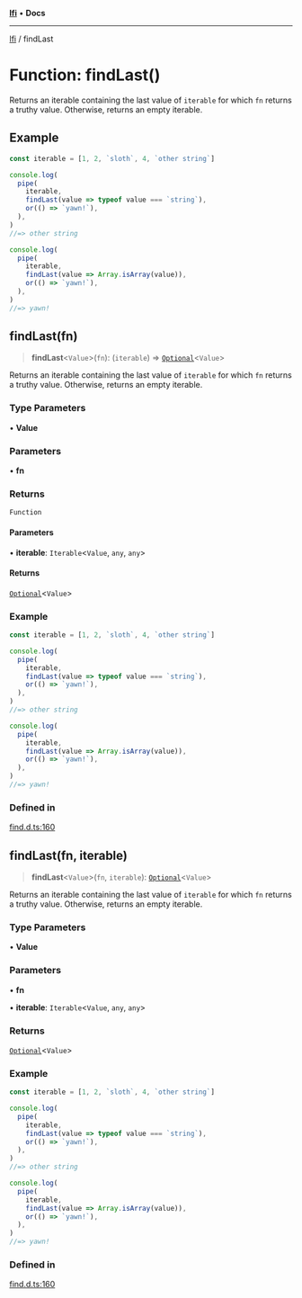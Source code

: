 [**lfi**](../readme.md) • **Docs**

***

[lfi](../globals.md) / findLast

# Function: findLast()

Returns an iterable containing the last value of `iterable` for which `fn`
returns a truthy value. Otherwise, returns an empty iterable.

## Example

```js
const iterable = [1, 2, `sloth`, 4, `other string`]

console.log(
  pipe(
    iterable,
    findLast(value => typeof value === `string`),
    or(() => `yawn!`),
  ),
)
//=> other string

console.log(
  pipe(
    iterable,
    findLast(value => Array.isArray(value)),
    or(() => `yawn!`),
  ),
)
//=> yawn!
```

## findLast(fn)

> **findLast**\<`Value`\>(`fn`): (`iterable`) => [`Optional`](../type-aliases/Optional.md)\<`Value`\>

Returns an iterable containing the last value of `iterable` for which `fn`
returns a truthy value. Otherwise, returns an empty iterable.

### Type Parameters

• **Value**

### Parameters

• **fn**

### Returns

`Function`

#### Parameters

• **iterable**: `Iterable`\<`Value`, `any`, `any`\>

#### Returns

[`Optional`](../type-aliases/Optional.md)\<`Value`\>

### Example

```js
const iterable = [1, 2, `sloth`, 4, `other string`]

console.log(
  pipe(
    iterable,
    findLast(value => typeof value === `string`),
    or(() => `yawn!`),
  ),
)
//=> other string

console.log(
  pipe(
    iterable,
    findLast(value => Array.isArray(value)),
    or(() => `yawn!`),
  ),
)
//=> yawn!
```

### Defined in

[find.d.ts:160](https://github.com/TomerAberbach/lfi/blob/e98b31ea37c84de0758cf58c8fcf28193f36b533/src/operations/find.d.ts#L160)

## findLast(fn, iterable)

> **findLast**\<`Value`\>(`fn`, `iterable`): [`Optional`](../type-aliases/Optional.md)\<`Value`\>

Returns an iterable containing the last value of `iterable` for which `fn`
returns a truthy value. Otherwise, returns an empty iterable.

### Type Parameters

• **Value**

### Parameters

• **fn**

• **iterable**: `Iterable`\<`Value`, `any`, `any`\>

### Returns

[`Optional`](../type-aliases/Optional.md)\<`Value`\>

### Example

```js
const iterable = [1, 2, `sloth`, 4, `other string`]

console.log(
  pipe(
    iterable,
    findLast(value => typeof value === `string`),
    or(() => `yawn!`),
  ),
)
//=> other string

console.log(
  pipe(
    iterable,
    findLast(value => Array.isArray(value)),
    or(() => `yawn!`),
  ),
)
//=> yawn!
```

### Defined in

[find.d.ts:160](https://github.com/TomerAberbach/lfi/blob/e98b31ea37c84de0758cf58c8fcf28193f36b533/src/operations/find.d.ts#L160)
